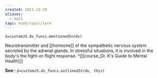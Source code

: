 ```yaml
---
created: 2021-12-29 
aliases:
  - null
tags: node/topic/term
---
```

`$=customJS.dv_funcs.mentionedIn(dv)`

Neurotransmitter and [[hormone]] of the sympathetic nervous system secreted by the adrenal glands. In stressful situations, it is involved in the body's the fight-or-flight response.
 ^[[[course_Dr. K's Guide to Mental Health]]]

**See**::
*`$=customJS.dv_funcs.outlinedIn(dv, this)`*